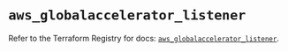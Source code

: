 # `aws_globalaccelerator_listener`

Refer to the Terraform Registry for docs: [`aws_globalaccelerator_listener`](https://registry.terraform.io/providers/hashicorp/aws/4.54.0/docs/resources/globalaccelerator_listener).
